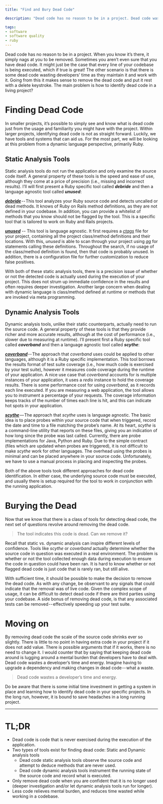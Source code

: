 ```yaml
---
title: "Find and Bury Dead Code"

description: "Dead code has no reason to be in a project. Dead code wastes a developer’s time and energy. Going from this it makes sense to remove the dead code and put it rest with a delete keystroke. The main problem is how to identify dead code in a living project?"

tags:
- software
- software quality
- ruby
---
```


Dead code has no reason to be in a project. When you know it’s there, it simply nags at you to be removed. Sometimes you aren’t even sure that you have dead code. It might just be the case that every line of your codebase is being executed, which if true is great! The other scenario is that there is some dead code wasting developers’ time as they maintain it and work with it.
Going from this it makes sense to remove the dead code and put it rest with a delete keystroke. The main problem is how to identify dead code in a living project?

# Finding Dead Code

In smaller projects, it’s possible to simply see and know what is dead code just from the usage and familiarity you might have with the project. Within larger projects, identifying dead code is not as straight forward. Luckily, we have tools and systems that can aid us. For the most part, we will be looking at this problem from a dynamic language perspective, primarily Ruby.

## Static Analysis Tools

Static analysis tools do not run the application and only examine the source code itself. A general property of these tools is the speed and ease of use, although they come at a price of precision (i.e., missing and incorrect results). I’ll will first present a Ruby specific tool called **_debride_** and then a language agnostic tool called **_unused_**:

[**_debride_**](https://github.com/seattlerb/debride) -- This tool analyzes your Ruby source code and detects uncalled or dead methods. It knows of Ruby on Rails method definitions, as they are not defined in your codebase. In addition, you can provide a whitelist of methods that you know should not be flagged by the tool. This is a specific tool that is tailored to work on Ruby and Rails projects.

[**_unused_**](https://github.com/joshuaclayton/unused) -- This tool is language agnostic. It first requires a [_ctags_](http://ctags.sourceforge.net/) file for your project, containing all the project class/method definitions and their locations. With this, _unused_ is able to scan through your project using [_ag_](https://github.com/ggreer/the_silver_searcher) for statements calling these definitions. Throughout the search, if no usage of the class/method definition is found, then that code is probably unused. In addition, there is a configuration file for further customization to reduce false positives.

With both of these static analysis tools, there is a precision issue of whether or not the detected code is actually used during the execution of your project. This does not strum up immediate confidence in the results and often requires deeper investigation. Another large concern when dealing with dynamic language is class/method defined at runtime or methods that are invoked via meta programming.

## Dynamic Analysis Tools

Dynamic analysis tools, unlike their static counterparts, actually need to run the source code. A general property of these tools is that they provide richer and more accurate results, although at the cost of performance (i.e., slower due to measuring at runtime). I’ll present first a Ruby specific tool called **_coverband_** and then a language agnostic tool called **_scythe_**:

[**_coverband_**](https://github.com/danmayer/coverband) -- The approach that _coverband_ uses could be applied to other languages, although it is a Ruby specific implementation. This tool borrows the results format of test suite coverage (i.e., how much code is exercised by your test suite), however it measures code coverage during the runtime of your application. A nice use case that _coverband_ accounts for is multiple instances of your application, it uses a _redis_ instance to hold the coverage results. There is some performance cost for using _coverband_, as it records each line executed. If you are measuring a web application, the tool allows you to instrument a percentage of your requests. The coverage information keeps tracks of the number of times each line is hit, and this can indicate hot spots in your application.

[**_scythe_**](https://github.com/michaelfeathers/scythe) — The approach that _scythe_ uses is language agnostic. The basic idea is to place probes within your source code that when triggered, record the date and time to a file matching the probe’s  name. At its heart, _scythe_ is a command-line utility that reports on these files, giving you an indication of how long since the probe was last called. Currently, there are probe implementations for Java, Python and Ruby. Due to the simple contract (files which are updated when probes are triggered), it is not difficult to make _scythe_ work for other languages. The overhead using the probes is minimal and can be placed anywhere in your source code. Unfortunately, we have to use a manual process in placing and inspecting the probes.

Both of the above tools took different approaches for dead code identification. In either case, the underlying source code must be executed, and usually there is setup required for the tool to work in conjunction with the running application.

# Burying the Dead

Now that we know that there is a class of tools for detecting dead code, the next set of questions revolve around removing the dead code.

> The tool indicates this code is dead. Can we remove it?

Recall that static vs. dynamic analysis can inspire different levels of confidence. Tools like _scythe_ or _coverband_ actually determine whether the source code in question was executed in a real environment. The problem is whether or not the tool collected enough data during execution to ensure the code in question could have been ran. It is hard to know whether or not flagged dead code is just code that is rarely ran, but still alive.

With sufficient time, it should be possible to make the decision to remove the dead code. As with any change, be observant to any signals that could indicate that the removal was of live code. Given the complex scope of usage, it can be difficult to detect dead code if there are third parties using your codebase. A side bonus of removing dead code, is that any associated tests can be removed -- effectively speeding up your test suite.

# Moving on

By removing dead code the scale of the source code shrinks ever so slightly. There is little to no point in having extra code in your project if it does not add value. There is possible arguments that if it works, there is no need to change it. I would counter that by saying that keeping dead code around is lugging around a mental burden that developers have to deal with. Dead code wastes a developer’s time and energy. Imagine having to upgrade a dependency and making changes in dead code -- what a waste.

> Dead code wastes a developer’s time and energy.

Do be aware that there is some initial time investment in getting a system in place and learning how to identify dead code in your specific projects. In the long run, however, it is bound to save headaches in a long running project.

-----

# TL;DR

* Dead code is code that is never exercised during the execution of the application.
* Two types of tools exist for finding dead code: Static and Dynamic analysis tools
  * Dead code static analysis tools observe the source code and attempt to deduce methods that are never used.
  * Dead code dynamic analysis tools instrument the running state of the source code and record what is executed.
* Only remove dead code when you are confident that it is no longer used (deeper investigation and/or let dynamic analysis tools run for longer).
* Less code relieves mental burden, and reduces time wasted while working in a codebase.
